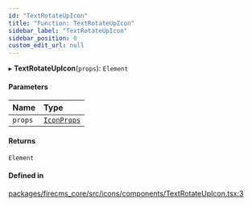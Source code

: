 ```yaml
---
id: "TextRotateUpIcon"
title: "Function: TextRotateUpIcon"
sidebar_label: "TextRotateUpIcon"
sidebar_position: 0
custom_edit_url: null
---
```


▸ **TextRotateUpIcon**(`props`): `Element`

#### Parameters

| Name | Type |
| :------ | :------ |
| `props` | [`IconProps`](../types/IconProps.md) |

#### Returns

`Element`

#### Defined in

[packages/firecms_core/src/icons/components/TextRotateUpIcon.tsx:3](https://github.com/FireCMSco/firecms/blob/d45f3739/packages/firecms_core/src/icons/components/TextRotateUpIcon.tsx#L3)
